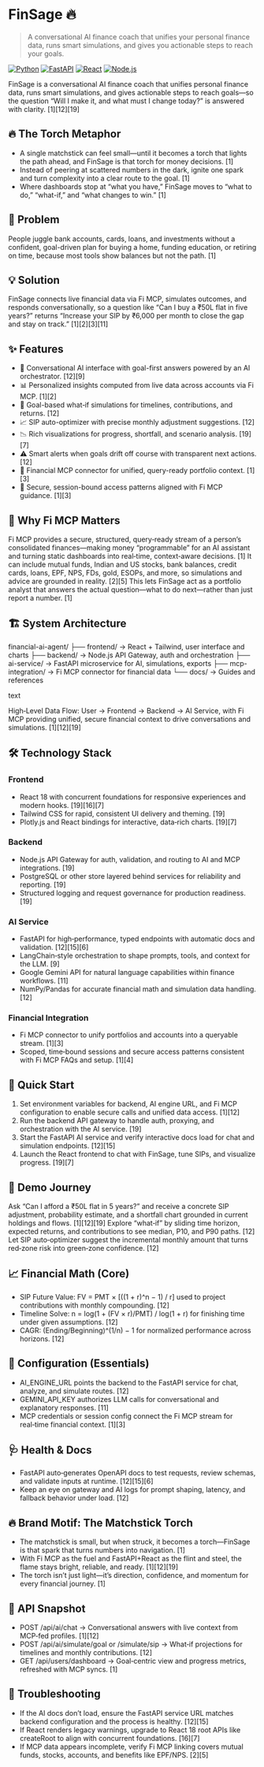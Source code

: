 # FinSage 🔥

> A conversational AI finance coach that unifies your personal finance data, runs smart simulations, and gives you actionable steps to reach your goals.

[![Python](https://img.shields.io/badge/Python-3.10+-blue.svg)](https://python.org)
[![FastAPI](https://img.shields.io/badge/FastAPI-Latest-green.svg)](https://fastapi.tiangolo.com)
[![React](https://img.shields.io/badge/React-18+-blue.svg)](https://reactjs.org)
[![Node.js](https://img.shields.io/badge/Node.js-18+-green.svg)](https://nodejs.org)

FinSage is a conversational AI finance coach that unifies personal finance data, runs smart simulations, and gives actionable steps to reach goals—so the question “Will I make it, and what must I change today?” is answered with clarity. [1][12][19]

## 🔥 The Torch Metaphor

- A single matchstick can feel small—until it becomes a torch that lights the path ahead, and FinSage is that torch for money decisions. [1]
- Instead of peering at scattered numbers in the dark, ignite one spark and turn complexity into a clear route to the goal. [1]
- Where dashboards stop at “what you have,” FinSage moves to “what to do,” “what-if,” and “what changes to win.” [1]

## 🎯 Problem

People juggle bank accounts, cards, loans, and investments without a confident, goal-driven plan for buying a home, funding education, or retiring on time, because most tools show balances but not the path. [1]

## 💡 Solution

FinSage connects live financial data via Fi MCP, simulates outcomes, and responds conversationally, so a question like “Can I buy a ₹50L flat in five years?” returns “Increase your SIP by ₹6,000 per month to close the gap and stay on track.” [1][2][3][11]

## ✨ Features

- 🤖 Conversational AI interface with goal-first answers powered by an AI orchestrator. [12][9]
- 📊 Personalized insights computed from live data across accounts via Fi MCP. [1][2]
- 🎯 Goal-based what‑if simulations for timelines, contributions, and returns. [12]
- 📈 SIP auto-optimizer with precise monthly adjustment suggestions. [12]
- 📉 Rich visualizations for progress, shortfall, and scenario analysis. [19][7]
- ⚠️ Smart alerts when goals drift off course with transparent next actions. [12]
- 🔌 Financial MCP connector for unified, query-ready portfolio context. [1][3]
- 🔐 Secure, session-bound access patterns aligned with Fi MCP guidance. [1][3]

## 🧠 Why Fi MCP Matters

Fi MCP provides a secure, structured, query‑ready stream of a person’s consolidated finances—making money “programmable” for an AI assistant and turning static dashboards into real‑time, context‑aware decisions. [1]
It can include mutual funds, Indian and US stocks, bank balances, credit cards, loans, EPF, NPS, FDs, gold, ESOPs, and more, so simulations and advice are grounded in reality. [2][5]
This lets FinSage act as a portfolio analyst that answers the actual question—what to do next—rather than just report a number. [1]

## 🏗️ System Architecture

financial-ai-agent/
├── frontend/ → React + Tailwind, user interface and charts
├── backend/ → Node.js API Gateway, auth and orchestration
├── ai-service/ → FastAPI microservice for AI, simulations, exports
├── mcp-integration/ → Fi MCP connector for financial data
└── docs/ → Guides and references

text

High‑Level Data Flow: User → Frontend → Backend → AI Service, with Fi MCP providing unified, secure financial context to drive conversations and simulations. [1][12][19]

## 🛠️ Technology Stack

### Frontend
- React 18 with concurrent foundations for responsive experiences and modern hooks. [19][16][7]
- Tailwind CSS for rapid, consistent UI delivery and theming. [19]
- Plotly.js and React bindings for interactive, data‑rich charts. [19][7]

### Backend
- Node.js API Gateway for auth, validation, and routing to AI and MCP integrations. [19]
- PostgreSQL or other store layered behind services for reliability and reporting. [19]
- Structured logging and request governance for production readiness. [19]

### AI Service
- FastAPI for high‑performance, typed endpoints with automatic docs and validation. [12][15][6]
- LangChain‑style orchestration to shape prompts, tools, and context for the LLM. [9]
- Google Gemini API for natural language capabilities within finance workflows. [11]
- NumPy/Pandas for accurate financial math and simulation data handling. [12]

### Financial Integration
- Fi MCP connector to unify portfolios and accounts into a queryable stream. [1][3]
- Scoped, time‑bound sessions and secure access patterns consistent with Fi MCP FAQs and setup. [1][4]

## 🚀 Quick Start

1) Set environment variables for backend, AI engine URL, and Fi MCP configuration to enable secure calls and unified data access. [1][12]
2) Run the backend API gateway to handle auth, proxying, and orchestration with the AI service. [19]
3) Start the FastAPI AI service and verify interactive docs load for chat and simulation endpoints. [12][15]
4) Launch the React frontend to chat with FinSage, tune SIPs, and visualize progress. [19][7]

## 🧪 Demo Journey

Ask “Can I afford a ₹50L flat in 5 years?” and receive a concrete SIP adjustment, probability estimate, and a shortfall chart grounded in current holdings and flows. [1][12][19]
Explore “what‑if” by sliding time horizon, expected returns, and contributions to see median, P10, and P90 paths. [12]
Let SIP auto‑optimizer suggest the incremental monthly amount that turns red‑zone risk into green‑zone confidence. [12]

## 📈 Financial Math (Core)

- SIP Future Value: FV = PMT × [((1 + r)^n − 1) / r] used to project contributions with monthly compounding. [12]
- Timeline Solve: n = log(1 + (FV × r)/PMT) / log(1 + r) for finishing time under given assumptions. [12]
- CAGR: (Ending/Beginning)^(1/n) − 1 for normalized performance across horizons. [12]

## 🔧 Configuration (Essentials)

- AI_ENGINE_URL points the backend to the FastAPI service for chat, analyze, and simulate routes. [12]
- GEMINI_API_KEY authorizes LLM calls for conversational and explanatory responses. [11]
- MCP credentials or session config connect the Fi MCP stream for real‑time financial context. [1][3]

## 🩺 Health & Docs

- FastAPI auto‑generates OpenAPI docs to test requests, review schemas, and validate inputs at runtime. [12][15][6]
- Keep an eye on gateway and AI logs for prompt shaping, latency, and fallback behavior under load. [12]

## 🔥 Brand Motif: The Matchstick Torch

- The matchstick is small, but when struck, it becomes a torch—FinSage is that spark that turns numbers into navigation. [1]
- With Fi MCP as the fuel and FastAPI+React as the flint and steel, the flame stays bright, reliable, and ready. [1][12][19]
- The torch isn’t just light—it’s direction, confidence, and momentum for every financial journey. [1]

## 📝 API Snapshot

- POST /api/ai/chat → Conversational answers with live context from MCP‑fed profiles. [1][12]
- POST /api/ai/simulate/goal or /simulate/sip → What‑if projections for timelines and monthly contributions. [12]
- GET /api/users/dashboard → Goal‑centric view and progress metrics, refreshed with MCP syncs. [1]

## 🚨 Troubleshooting

- If the AI docs don’t load, ensure the FastAPI service URL matches backend configuration and the process is healthy. [12][15]
- If React renders legacy warnings, upgrade to React 18 root APIs like createRoot to align with concurrent foundations. [16][7]
- If MCP data appears incomplete, verify Fi MCP linking covers mutual funds, stocks, accounts, and benefits like EPF/NPS. [2][5]
